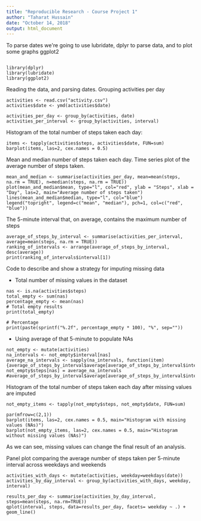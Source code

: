 ```yaml
---
title: "Reproducible Research - Course Project 1"
author: "Taharat Hussain"
date: "October 14, 2018"
output: html_document
---
```


To parse dates we're going to use lubridate, dplyr to parse data, and to plot some graphs ggplot2

```{r, echo=TRUE}

library(dplyr)
library(lubridate)
library(ggplot2)
```

Reading the data, and parsing dates. Grouping activities per day

```{r, echo=TRUE}
activities <- read.csv("activity.csv")
activities$date <- ymd(activities$date)

activities_per_day <- group_by(activities, date)
activities_per_interval <- group_by(activities, interval)
```


Histogram of the total number of steps taken each day:

```{r, echo=TRUE}
items <- tapply(activities$steps, activities$date, FUN=sum)
barplot(items, las=2, cex.names = 0.5)
```

Mean and median number of steps taken each day. Time series plot of the average number of steps taken.

```{r, echo=TRUE}
mean_and_median <- summarise(activities_per_day, mean=mean(steps, na.rm = TRUE), n=median(steps, na.rm = TRUE))
plot(mean_and_median$mean, type="l", col="red", ylab = "Steps", xlab = "Day", las=2, main="Average number of steps taken")
lines(mean_and_median$median, type="l", col="blue")
legend("topright", legend=c("mean", "median"), pch=1, col=c("red", "blue"))
```

The 5-minute interval that, on average, contains the maximum number of steps
```{r, echo=TRUE}
average_of_steps_by_interval <- summarise(activities_per_interval, average=mean(steps, na.rm = TRUE))
ranking_of_intervals <- arrange(average_of_steps_by_interval, desc(average))
print(ranking_of_intervals$interval[1])
```

Code to describe and show a strategy for imputing missing data

- Total number of missing values in the dataset
```{r, echo=TRUE}
nas <- is.na(activities$steps)
total_empty <- sum(nas)
percentage_empty <- mean(nas)
# Total empty results
print(total_empty)

# Percentage
print(paste(sprintf("%.2f", percentage_empty * 100), "%", sep=""))
```

- Using average of that 5-minute to populate NAs
```{r, echo=TRUE}
not_empty <- mutate(activities)
na_intervals <- not_empty$interval[nas]
average_na_intervals <- sapply(na_intervals, function(item) {average_of_steps_by_interval$average[average_of_steps_by_interval$interval==item]})
not_empty$steps[nas] = average_na_intervals
#average_of_steps_by_interval$average[average_of_steps_by_interval$interval==0]
```


Histogram of the total number of steps taken each day after missing values are imputed
```{r, echo=TRUE}
not_empty_items <- tapply(not_empty$steps, not_empty$date, FUN=sum)

par(mfrow=c(2,1))
barplot(items, las=2, cex.names = 0.5, main="Histogram with missing values (NAs)")
barplot(not_empty_items, las=2, cex.names = 0.5, main="Histogram without missing values (NAs)")
```

As we can see, missing values can change the final result of an analysis.

Panel plot comparing the average number of steps taken per 5-minute interval across weekdays and weekends

```{r, echo=TRUE}
activities_with_days <- mutate(activities, weekday=weekdays(date))
activities_by_day_interval <- group_by(activities_with_days, weekday, interval)

results_per_day <- summarise(activities_by_day_interval, steps=mean(steps, na.rm=TRUE))
qplot(interval, steps, data=results_per_day, facets= weekday ~ .) + geom_line()
```
